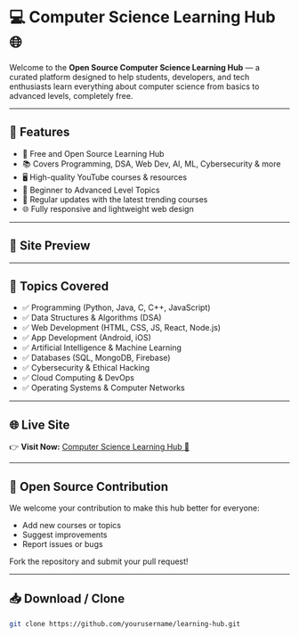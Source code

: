 # 💻 Computer Science Learning Hub 🌐

Welcome to the **Open Source Computer Science Learning Hub** — a curated platform designed to help students, developers, and tech enthusiasts learn everything about computer science from basics to advanced levels, completely free.

---

## 🚀 Features
- 🌟 Free and Open Source Learning Hub
- 📚 Covers Programming, DSA, Web Dev, AI, ML, Cybersecurity & more
- 🖥️ High-quality YouTube courses & resources
- 📖 Beginner to Advanced Level Topics
- 🎯 Regular updates with the latest trending courses
- 🌐 Fully responsive and lightweight web design

---

## 📸 Site Preview


---

## 📖 Topics Covered
- ✅ Programming (Python, Java, C, C++, JavaScript)
- ✅ Data Structures & Algorithms (DSA)
- ✅ Web Development (HTML, CSS, JS, React, Node.js)
- ✅ App Development (Android, iOS)
- ✅ Artificial Intelligence & Machine Learning
- ✅ Databases (SQL, MongoDB, Firebase)
- ✅ Cybersecurity & Ethical Hacking
- ✅ Cloud Computing & DevOps
- ✅ Operating Systems & Computer Networks

---

## 🌐 Live Site
👉 **Visit Now:** [Computer Science Learning Hub 🚀](https://thehub-2bfbb.web.app/)

---

## 📂 Open Source Contribution
We welcome your contribution to make this hub better for everyone:
- Add new courses or topics
- Suggest improvements
- Report issues or bugs

Fork the repository and submit your pull request!

---

## 📥 Download / Clone
```bash
git clone https://github.com/yourusername/learning-hub.git
